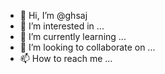 - 👋 Hi, I’m @ghsaj
- 👀 I’m interested in ...
- 🌱 I’m currently learning ...
- 💞️ I’m looking to collaborate on ...
- 📫 How to reach me ...

<!---
ghsaj/ghsaj is a ✨ special ✨ repository because its `README.md` (this file) appears on your GitHub profile.
You can click the Preview link to take a look at your changes.
--->
